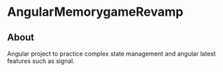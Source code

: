 # AngularMemorygameRevamp

## About 
Angular project to practice complex state management and angular latest features such as signal. 